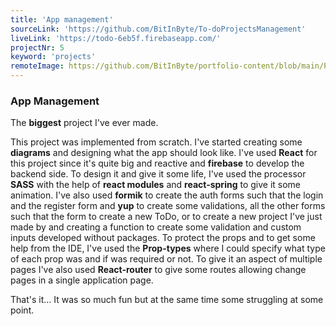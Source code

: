 ```yaml
---
title: 'App management'
sourceLink: 'https://github.com/BitInByte/To-doProjectsManagement'
liveLink: 'https://todo-6eb5f.firebaseapp.com/'
projectNr: 5
keyword: 'projects'
remoteImage: https://github.com/BitInByte/portfolio-content/blob/main/Projects/project5.png?raw=true
---
```


### App Management

The **biggest** project I've ever made.

This project was implemented from scratch. I've started creating some **diagrams** and designing what the app should look like.
I've used **React** for this project since it's quite big and reactive and **firebase** to develop the backend side.
To design it and give it some life, I've used the processor **SASS** with the help of **react modules** and **react-spring** to give it some animation.
I've also used **formik** to create the auth forms such that the login and the register form and **yup** to create some validations, all the other forms such that the form to create a new ToDo, or to create a new project I've just made by and creating a function to create some validation and custom inputs developed without packages.
To protect the props and to get some help from the IDE, I've used the **Prop-types** where I could specify what type of each prop was and if was required or not.
To give it an aspect of multiple pages I've also used **React-router** to give some routes allowing change pages in a single application page.

That's it... It was so much fun but at the same time some struggling at some point.
